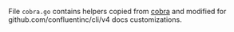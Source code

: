 File `cobra.go` contains helpers copied from
[cobra](https://github.com/spf13/cobra/blob/master/blog/command.go)
and modified for github.com/confluentinc/cli/v4 docs customizations.
